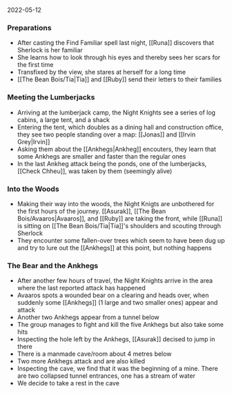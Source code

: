 2022-05-12

### Preparations
- After casting the Find Familiar spell last night, [[Runa]] discovers that Sherlock is her familiar
- She learns how to look through his eyes and thereby sees her scars for the first time
- Transfixed by the view, she stares at herself for a long time
- [[The Bean Bois/Tia|Tia]] and [[Ruby]] send their letters to their families

### Meeting the Lumberjacks
- Arriving at the lumberjack camp, the Night Knights see a series of log cabins, a large tent, and a shack
- Entering the tent, which doubles as a dining hall and construction office, they see two people standing over a map: [[Jonas]] and [[Irvin Grey|Irvin]]
- Asking them about the [[Ankhegs|Ankheg]] encouters, they learn that some Ankhegs are smaller and faster than the regular ones
- In the last Ankheg attack being the ponds, one of the lumberjacks, [[Check Chheu]], was taken by them (seemingly alive)

### Into the Woods
- Making their way into the woods, the Night Knigts are unbothered for the first hours of the journey. [[Asurak]], [[The Bean Bois/Avaaros|Avaaros]], and [[Ruby]] are taking the front, while [[Runa]] is sitting on [[The Bean Bois/Tia|Tia]]'s shoulders and scouting through Sherlock 
- They encounter some fallen-over trees which seem to have been dug up and try to lure out the [[Ankhegs]] at this point, but nothing happens

### The Bear and the Ankhegs
- After another few hours of travel, the Night Knights arrive in the area where the last reported attack has happened
- Avaaros spots a wounded bear on a clearing and heads over, when suddenly some [[Ankhegs]] (1 large and two smaller ones) appear and attack
- Another two Ankhegs appear from a tunnel below
- The group manages to fight and kill the five Ankhegs but also take some hits
- Inspecting the hole left by the Ankhegs, [[Asurak]] decised to jump in there
- There is a manmade cave/room about 4 metres below
- Two more Ankhegs attack and are also killed
- Inspecting the cave, we find that it was the beginning of a mine. There are two collapsed tunnel entrances, one has a stream of water
- We decide to take a rest in the cave


